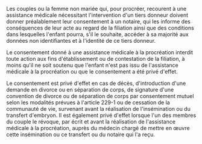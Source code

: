 Les couples ou la femme non mariée qui, pour procréer, recourent à une assistance médicale nécessitant l'intervention d'un tiers donneur doivent donner préalablement leur consentement à un notaire, qui les informe des conséquences de leur acte au regard de la filiation ainsi que des conditions dans lesquelles l'enfant pourra, s'il le souhaite, accéder à sa majorité aux données non identifiantes et à l'identité de ce tiers donneur.

Le consentement donné à une assistance médicale à la procréation interdit toute action aux fins d'établissement ou de contestation de la filiation, à moins qu'il ne soit soutenu que l'enfant n'est pas issu de l'assistance médicale à la procréation ou que le consentement a été privé d'effet.

Le consentement est privé d'effet en cas de décès, d'introduction d'une demande en divorce ou en séparation de corps, de signature d'une convention de divorce ou de séparation de corps par consentement mutuel selon les modalités prévues à l'article 229-1 ou de cessation de la communauté de vie, survenant avant la réalisation de l'insémination ou du transfert d'embryon. Il est également privé d'effet lorsque l'un des membres du couple le révoque, par écrit et avant la réalisation de l'assistance médicale à la procréation, auprès du médecin chargé de mettre en œuvre cette insémination ou ce transfert ou du notaire qui l'a reçu.
